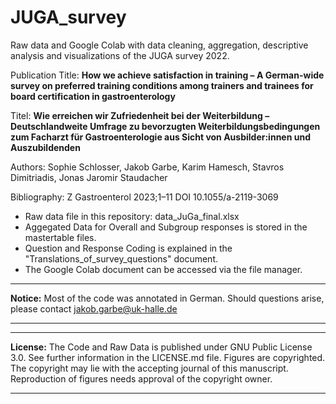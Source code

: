 # JUGA_survey
Raw data and Google Colab with data cleaning, aggregation, descriptive analysis and visualizations of the JUGA survey 2022.

Publication Title: **How we achieve satisfaction in training – A German-wide survey on preferred training conditions among trainers and trainees for board certification in gastroenterology**

Titel: **Wie erreichen wir Zufriedenheit bei der Weiterbildung – Deutschlandweite Umfrage zu bevorzugten Weiterbildungsbedingungen zum Facharzt für Gastroenterologie aus Sicht von Ausbilder:innen und Auszubildenden**

Authors:
Sophie Schlosser, Jakob Garbe, Karim Hamesch, Stavros Dimitriadis, Jonas Jaromir Staudacher

Bibliography:
Z Gastroenterol 2023;1–11
DOI 10.1055/a-2119-3069

- Raw data file in this repository: data_JuGa_final.xlsx
- Aggegated Data for Overall and Subgroup responses is stored in the mastertable files.
- Question and Response Coding is explained in the "Translations_of_survey_questions" document.
- The Google Colab document can be accessed via the file manager.

---
**Notice:**
 Most of the code was annotated in German. Should questions arise, please contact jakob.garbe@uk-halle.de

---

---
**License:**
The Code and Raw Data is published under GNU Public License 3.0. See further information in the LICENSE.md file. Figures are copyrighted. The copyright may lie with the accepting journal of this manuscript. Reproduction of figures needs approval of the copyright owner.

---
